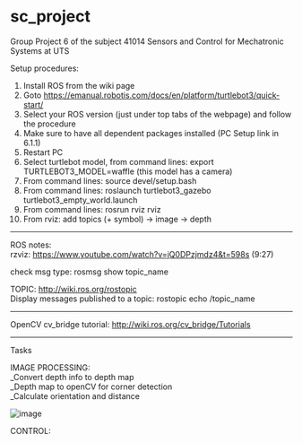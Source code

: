 # sc_project
Group Project 6 of the subject 41014 Sensors and Control for Mechatronic Systems at UTS

Setup procedures:
1) Install ROS from the wiki page
2) Goto https://emanual.robotis.com/docs/en/platform/turtlebot3/quick-start/
3) Select your ROS version (just under top tabs of the webpage) and follow the procedure
4) Make sure to have all dependent packages installed (PC Setup link in 6.1.1)
5) Restart PC
6) Select turtlebot model, from command lines: export TURTLEBOT3_MODEL=waffle (this model has a camera)
6) From command lines: source devel/setup.bash
7) From command lines: roslaunch turtlebot3_gazebo turtlebot3_empty_world.launch
8) From command lines: rosrun rviz rviz
9) From rviz: add topics (+ symbol) -> image -> depth


-----------------------

ROS notes:  
rzviz: https://www.youtube.com/watch?v=jQ0DPzjmdz4&t=598s (9:27)  
  
check msg type: rosmsg show topic_name

TOPIC: http://wiki.ros.org/rostopic  
Display messages published to a topic: rostopic echo /topic_name  


-----------------------
OpenCV
cv_bridge tutorial:  http://wiki.ros.org/cv_bridge/Tutorials  


-----------------------
Tasks

IMAGE PROCESSING:  
_Convert depth info to depth map  
_Depth map to openCV for corner detection  
_Calculate orientation and distance  

![image](https://user-images.githubusercontent.com/41610114/113554757-27cf4a80-963d-11eb-944c-65bb7b49f47c.png)




CONTROL:




